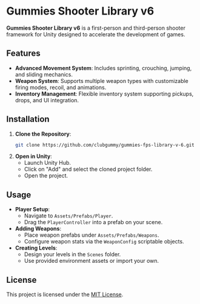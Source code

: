 # Gummies Shooter Library v6
 
**Gummies Shooter Library v6** is a first-person and third-person shooter framework for Unity designed to accelerate the development of games. 

## Features

- **Advanced Movement System**: Includes sprinting, crouching, jumping, and sliding mechanics.
- **Weapon System**: Supports multiple weapon types with customizable firing modes, recoil, and animations.
- **Inventory Management**: Flexible inventory system supporting pickups, drops, and UI integration.
   
## Installation

1. **Clone the Repository**:
   ```bash
   git clone https://github.com/clubgummy/gummies-fps-library-v-6.git
   ```
2. **Open in Unity**:
   - Launch Unity Hub.
   - Click on "Add" and select the cloned project folder.
   - Open the project.

## Usage

- **Player Setup**:
  - Navigate to `Assets/Prefabs/Player`.
  - Drag the `PlayerController` into a prefab on your scene.
- **Adding Weapons**:
  - Place weapon prefabs under `Assets/Prefabs/Weapons`.
  - Configure weapon stats via the `WeaponConfig` scriptable objects.
- **Creating Levels**:
  - Design your levels in the `Scenes` folder.
  - Use provided environment assets or import your own.

 ## License

This project is licensed under the [MIT License](LICENSE).

